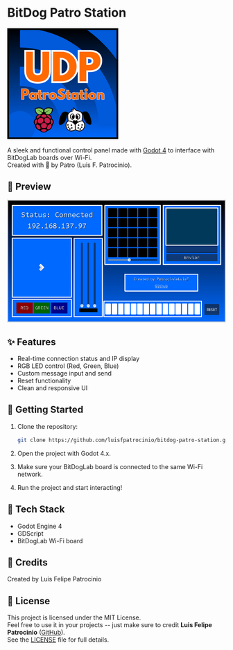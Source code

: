 # BitDog Patro Station

![patroStation](PatroStation.png)

A sleek and functional control panel made with [Godot 4](https://godotengine.org/) to interface with BitDogLab boards over Wi-Fi.  
Created with 💙 by Patro (Luis F. Patrocinio).

## 📸 Preview

![screenshot](PatroStationScreenshot.png)

## ✨ Features

- Real-time connection status and IP display
- RGB LED control (Red, Green, Blue)
- Custom message input and send
- Reset functionality
- Clean and responsive UI

## 🚀 Getting Started

1. Clone the repository:
   ```bash
   git clone https://github.com/luisfpatrocinio/bitdog-patro-station.git
   ```
2. Open the project with Godot 4.x.

3. Make sure your BitDogLab board is connected to the same Wi-Fi network.

4. Run the project and start interacting!

## 🔧 Tech Stack

- Godot Engine 4
- GDScript
- BitDogLab Wi-Fi board

## 🙌 Credits

Created by Luis Felipe Patrocinio

## 📄 License

This project is licensed under the MIT License.  
Feel free to use it in your projects -- just make sure to credit **Luis Felipe Patrocinio** ([GitHub](https://github.com/luisfpatrocinio)).  
See the [LICENSE](./LICENSE) file for full details.